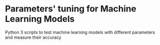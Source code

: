 Parameters' tuning for Machine Learning Models
======
Python 3 scripts to test machine learning models with different parameters and measure their accuracy
